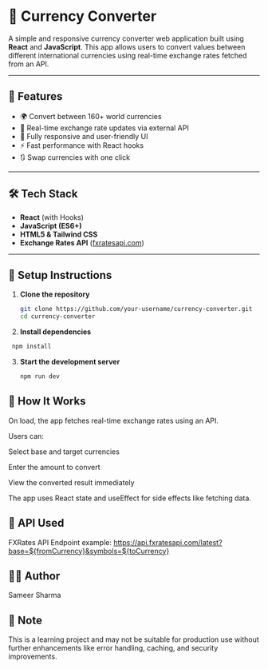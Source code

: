 # 💱 Currency Converter

A simple and responsive currency converter web application built using **React** and **JavaScript**. This app allows users to convert values between different international currencies using real-time exchange rates fetched from an API.

---

## 🚀 Features

- 🌍 Convert between 160+ world currencies
- 🔄 Real-time exchange rate updates via external API
- 📱 Fully responsive and user-friendly UI
- ⚡ Fast performance with React hooks
- 🔃 Swap currencies with one click

---

## 🛠️ Tech Stack

- **React** (with Hooks)
- **JavaScript (ES6+)**
- **HTML5 & Tailwind CSS**
- **Exchange Rates API** ([fxratesapi.com](https://fxratesapi.com/))

---

## 🔧 Setup Instructions

1. **Clone the repository**
   ```bash
   git clone https://github.com/your-username/currency-converter.git
   cd currency-converter
   ```
2. **Install dependencies**
  ```bash
   npm install
  ```
3. **Start the development server**
   ```bash
   npm run dev
   ```
## 🧠 How It Works

On load, the app fetches real-time exchange rates using an API.

Users can:

Select base and target currencies

Enter the amount to convert

View the converted result immediately

The app uses React state and useEffect for side effects like fetching data.

## 🔗 API Used

FXRates API
Endpoint example:
https://api.fxratesapi.com/latest?base=${fromCurrency}&symbols=${toCurrency}

## 🙋‍♂️ Author

Sameer Sharma

## 📌 Note

This is a learning project and may not be suitable for production use without further enhancements like error handling, caching, and security improvements.
